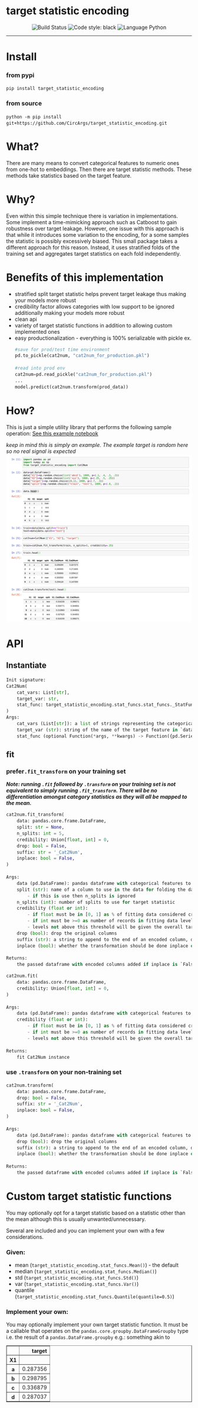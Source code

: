 # target statistic encoding

<div align="center">
<img alt="Build Status" src="https://github.com/CircArgs/target_statistic_encoding/workflows/test/badge.svg">
<img alt="Code style: black" src="https://img.shields.io/badge/code%20style-black-000000.svg">
<img alt="Language Python" src="https://img.shields.io/badge/language-Python-blue">
</div>

---

# Install

### from pypi

`pip install target_statistic_encoding`

### from source

`python -m pip install git+https://github.com/CircArgs/target_statistic_encoding.git`

# What?

There are many means to convert categorical features to numeric ones from one-hot to embeddings. Then there are target statistic methods. These methods take statistics based on the target feature.

# Why?

Even within this simple technique there is variation in implementations. Some implement a time-mimicking approach such as Catboost to gain robustness over target leakage. However, one issue with this approach is that while it introduces some variation to the encoding, for a some samples the statistic is possibly excessively biased. This small package takes a different approach for this reason. Instead, it uses stratified folds of the training set and aggregates target statistics on each fold independently.

# Benefits of this implementation

- stratified split target statistic helps prevent target leakage thus making your models more robust
- credibility factor allows categories with low support to be ignored additionally making your models more robust
- clean api
- variety of target statistic functions in addition to allowing custom implemented ones
- easy productionalization - everything is 100% serializable with pickle
    ex. 
    ```python
    #save for prod/test time environment
    pd.to_pickle(cat2num, "cat2num_for_production.pkl")
    
    #read into prod env
    cat2num=pd.read_pickle("cat2num_for_production.pkl")
    ...
    model.predict(cat2num.transform(prod_data))
    ```

# How?

This is just a simple utility library that performs the following sample operation:
[See this example notebook](examples/example.ipynb)

_keep in mind this is simply an example. The example target is random here so no real signal is expected_
![example usage](assets/example.png)

# API

## Instantiate

```python
Init signature:
Cat2Num(
    cat_vars: List[str],
    target_var: str,
    stat_func: target_statistic_encoding.stat_funcs.stat_funcs._StatFunc = <function mean.<locals>.stat_func at 0x7fea58a85950>,
)
Args:
    cat_vars (List[str]): a list of strings representing the categorical features to be encoded
    target_var (str): string of the name of the target feature in `data`
    stat_func (optional Function(*args, **kwargs) -> Function({pd.Series, pd.DataFrameGroupBy}) -> {float, pd.Series})): function which returns a closure to aggregate statistics over target - default stat_funcs.mean()
```

## fit

### prefer`.fit_transform` on your training set

**_Note: running `.fit` followed by `.transform` on your training set is not equivalent to simply running `.fit_transform`. There wil be no differentiation amongst category statistics as they will all be mapped to the mean._**

```python
cat2num.fit_transform(
    data: pandas.core.frame.DataFrame,
    split: str = None,
    n_splits: int = 5,
    credibility: Union[float, int] = 0,
    drop: bool = False,
    suffix: str = '_Cat2Num',
    inplace: bool = False,
)

Args:
    data (pd.DataFrame): pandas dataframe with categorical features to convert to numeric target statistic
    split (str): name of a column to use in the data for folding the data.
        - if this is use then n_splits is ignored
    n_splits (int): number of splits to use for target statistic
    credibility (float or int):
        - if float must be in [0, 1] as % of fitting data considered credible to fit statistic to
        - if int must be >=0 as number of records in fitting data level must exist within to be credible
        - levels not above this threshold will be given the overall target mean
    drop (bool): drop the original columns
    suffix (str): a string to append to the end of an encoded column, default `'_Cat2Num'`
    inplace (bool): whether the transformation should be done inplace or return the transformed data, default `False`

Returns:
    the passed dataframe with encoded columns added if inplace is `False` else `None`
```

```python
cat2num.fit(
    data: pandas.core.frame.DataFrame,
    credibility: Union[float, int] = 0,
)

Args:
    data (pd.DataFrame): pandas dataframe with categorical features to fit numeric target statistic from
    credibility (float or int):
        - if float must be in [0, 1] as % of fitting data considered credible to fit statistic to
        - if int must be >=0 as number of records in fitting data level must exist within to be credible
        - levels not above this threshold will be given the overall target mean

Returns:
    fit Cat2Num instance
```

### use `.transform` on your **non-training** set

```python
cat2num.transform(
    data: pandas.core.frame.DataFrame,
    drop: bool = False,
    suffix: str = '_Cat2Num',
    inplace: bool = False,
)

Args:
    data (pd.DataFrame): pandas dataframe with categorical features to convert to numeric target statistic
    drop (bool): drop the original columns
    suffix (str): a string to append to the end of an encoded column, default `'_Cat2Num'`
    inplace (bool): whether the transformation should be done inplace or return the transformed data, default `False`

Returns:
    the passed dataframe with encoded columns added if inplace is `False` else `None`
```

# Custom target statistic functions

You may optionally opt for a target statistic based on a statistic other than the mean although this is usually unwanted/unnecessary.

Several are included and you can implement your own with a few considerations.

### Given:

- mean (`target_statistic_encoding.stat_funcs.Mean()`) - the default
- median (`target_statistic_encoding.stat_funcs.Median()`)
- std (`target_statistic_encoding.stat_funcs.Std()`)
- var (`target_statistic_encoding.stat_funcs.Var()`)
- quantile (`target_statistic_encoding.stat_funcs.Quantile(quantile=0.5)`)

### Implement your own:

You may optionally implement your own target statistic function. It must be a callable that operates on the `pandas.core.groupby.DataFrameGroupby` type i.e. the result of a `pandas.DataFrame.groupby` e.g.: something akin to

<table border="1" class="dataframe">  <thead>    <tr style="text-align: right;">      <th></th>      <th>target</th>    </tr>    <tr>      <th>X1</th>      <th></th>    </tr>  </thead>  <tbody>    <tr>      <th>a</th>      <td>0.287356</td>    </tr>    <tr>      <th>b</th>      <td>0.298795</td>    </tr>    <tr>      <th>c</th>      <td>0.336879</td>    </tr>    <tr>      <th>d</th>      <td>0.287037</td>    </tr>  </tbody></table>
